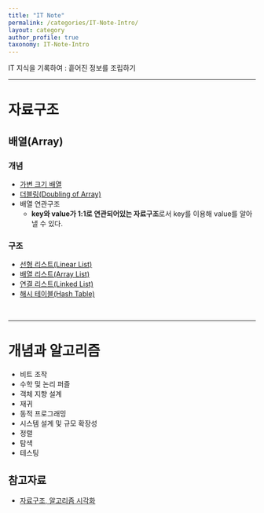```yaml
---
title: "IT Note"
permalink: /categories/IT-Note-Intro/
layout: category
author_profile: true
taxonomy: IT-Note-Intro
---
```


IT 지식을 기록하여 : 흩어진 정보를 조립하기

<hr>

# 자료구조
## 배열(Array)
### 개념
- [가변 크기 배열](https://inseong-so.github.io/it-note/toc_1_array_1_0/)
- [더블링(Doubling of Array)](https://inseong-so.github.io/it-note/toc_1_array_2_0/)
- 배열 연관구조
  - **key와 value가 1:1로 연관되어있는 자료구조**로서 key를 이용해 value를 알아낼 수 있다.

### 구조
- [선형 리스트(Linear List)](https://inseong-so.github.io/it-note/toc_1_array_3_0/)
- [배열 리스트(Array List)](https://inseong-so.github.io/it-note/toc_1_array_4_0/)
- [연결 리스트(Linked List)](https://inseong-so.github.io/it-note/toc_1_array_5_0/)
- [해시 테이블(Hash Table)](https://inseong-so.github.io/it-note/toc_1_array_6_0/)

<br>
<hr>

# 개념과 알고리즘

- 비트 조작
- 수학 및 논리 퍼즐
- 객체 지향 설계
- 재귀
- 동적 프로그래밍
- 시스템 설계 및 규모 확장성
- 정렬
- 탐색
- 테스팅

## 참고자료

- [자료구조, 알고리즘 시각화](https://visualgo.net/en)